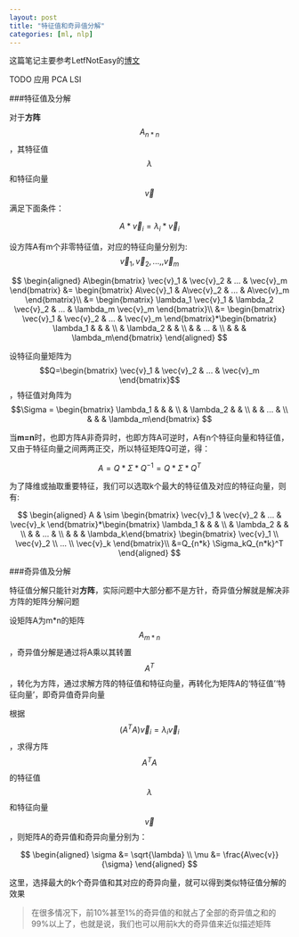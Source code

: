 ```yaml
---
layout: post
title: "特征值和奇异值分解"
categories: [ml, nlp]
---
```


这篇笔记主要参考LetfNotEasy的[博文](http://www.cnblogs.com/LeftNotEasy/archive/2011/01/19/svd-and-applications.html)

TODO 应用 PCA LSI 

###特征值及分解

对于**方阵**$$A_{n*n}$$，其特征值$$\lambda$$和特征向量$$\vec{v}$$满足下面条件：

$$ A*\vec{v}_i = \lambda_i*\vec{v}_i $$

设方阵A有m个非零特征值，对应的特征向量分别为: $$\vec{v}_1, \vec{v}_2,...,, \vec{v}_m$$

$$
\begin{aligned}
A\begin{bmatrix} \vec{v}_1 & \vec{v}_2 & ... & \vec{v}_m \end{bmatrix}
&= \begin{bmatrix} A\vec{v}_1 & A\vec{v}_2 & ... & A\vec{v}_m \end{bmatrix}\\
&= \begin{bmatrix} \lambda_1 \vec{v}_1 & \lambda_2 \vec{v}_2 & ... & \lambda_m \vec{v}_m \end{bmatrix}\\
&= \begin{bmatrix} \vec{v}_1 & \vec{v}_2 & ... & \vec{v}_m \end{bmatrix}*\begin{bmatrix} \lambda_1 &  &  & \\   &  \lambda_2 &  & \\  &  &  ... & \\  &  &  & \lambda_m\end{bmatrix} 
\end{aligned}
$$

设特征向量矩阵为$$Q=\begin{bmatrix} \vec{v}_1 & \vec{v}_2 & ... & \vec{v}_m \end{bmatrix}$$，特征值对角阵为$$\Sigma = \begin{bmatrix} \lambda_1 &  &  & \\   &  \lambda_2 &  & \\  &  &  ... & \\  &  &  & \lambda_m\end{bmatrix} $$ 

当**m=n**时，也即方阵A非奇异时，也即方阵A可逆时，A有n个特征向量和特征值，又由于特征向量之间两两正交，所以特征矩阵Q可逆，得：

$$A=Q*\Sigma*Q^{-1}=Q*\Sigma*Q^T$$

为了降维或抽取重要特征，我们可以选取k个最大的特征值及对应的特征向量，则有:

$$
\begin{aligned} 
A  & \sim \begin{bmatrix} \vec{v}_1 & \vec{v}_2 & ... & \vec{v}_k \end{bmatrix}*\begin{bmatrix} \lambda_1 &  &  & \\   &  \lambda_2 &  & \\  &  &  ... & \\  &  &  & \lambda_k\end{bmatrix}  \begin{bmatrix} \vec{v}_1 \\ \vec{v}_2 \\ ... \\ \vec{v}_k \end{bmatrix}\\
&=Q_{n*k} \Sigma_kQ_{n*k}^T
\end{aligned}
$$


###奇异值及分解

特征值分解只能针对**方阵**，实际问题中大部分都不是方针，奇异值分解就是解决非方阵的矩阵分解问题

设矩阵A为m*n的矩阵$$A_{m*n}$$，奇异值分解是通过将A乘以其转置$$A^T$$，转化为方阵，通过求解方阵的特征值和特征向量，再转化为矩阵A的‘特征值’‘特征向量’，即奇异值奇异向量

根据$$(A^TA)\vec{v}_i = \lambda_i \vec{v}_i$$，求得方阵$$A^TA$$的特征值$$\lambda$$和特征向量$$\vec{v}$$，则矩阵A的奇异值和奇异向量分别为：

$$
\begin{aligned}
\sigma &= \sqrt{\lambda} \\
\mu &= \frac{A\vec{v}}{\sigma}
\end{aligned}
$$

这里，选择最大的k个奇异值和其对应的奇异向量，就可以得到类似特征值分解的效果

>在很多情况下，前10%甚至1%的奇异值的和就占了全部的奇异值之和的99%以上了，也就是说，我们也可以用前k大的奇异值来近似描述矩阵


